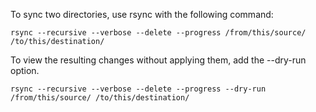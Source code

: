 To sync two directories, use rsync with the following command:
```
rsync --recursive --verbose --delete --progress /from/this/source/ /to/this/destination/
```

To view the resulting changes without applying them, add the --dry-run option.
```
rsync --recursive --verbose --delete --progress --dry-run /from/this/source/ /to/this/destination/
```